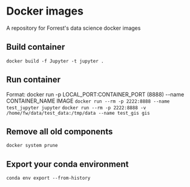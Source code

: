 # Docker images
A repository for Forrest's data science docker images

## Build container
`docker build -f Jupyter -t jupyter .`

## Run container
Format: docker run -p LOCAL_PORT:CONTAINER_PORT (8888) --name CONTAINER_NAME IMAGE
`docker run --rm -p 2222:8888 --name test_jupyter jupyter`
`docker run --rm -p 2222:8888 -v /home/fw/data/test_data:/tmp/data --name test_gis gis`

## Remove all old components
`docker system prune`

## Export your conda environment
`conda env export --from-history`